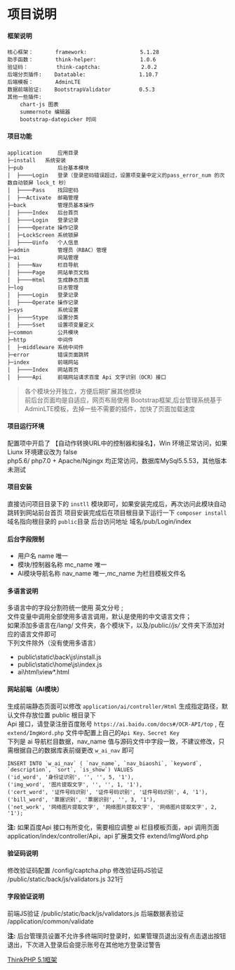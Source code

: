 项目说明
===============  
#### 框架说明     
	核心框架：       framework:                 5.1.28
	助手函数：       think-helper:              1.0.6
	验证码：         think-captcha:             2.0.2
	后端分页插件:    Datatable:                 1.10.7  
	后端模板：       AdminLTE
	数据前端验证:    BootstrapValidator         0.5.3	
	其他一些插件: 
		chart-js 图表     
		summernote 编辑器  
		bootstrap-datepicker 时间	

#### 项目功能 
    application     应用目录  
    ├─install 	系统安装  
    ├─pub           后台基本模块         
    │  ├────Login   登录（登录密码错误超过，设置项变量中定义的pass_error_num 的次数自动锁屏 lock_t 秒）   
    │  ├────Pass    找回密码   
    │  ├──Activate  邮箱管理   
    ├─back          管理员基本操作     
    │  ├────Index   后台首页  
    │  ├────Login   登录记录  
    │  ├────Operate 操作记录  
    │  ├─LockScreen 系统锁屏            
    │  ├────Uinfo   个人信息   
    ├─admin         管理员（RBAC）管理    
    ├─ai            网站管理           
    │  ├────Nav     栏目导航 
    │  ├────Page    网站单页文档
    │  ├────Html    生成静态页面
    ├─log           日志管理
    │  ├────Login   登录记录  
    │  ├────Operate 操作记录    
    ├─sys           系统设置
    │  ├────Stype   设置分类 
    │  ├────Sset    设置项变量定义 
    ├─common        公共模块
    ├─http          中间件
    │  ├─middleware 系统中间件 
    ├─error         错误页面跳转    
    ├─index         前端网站             
    │  ├────Index   网站首页 
    │  ├────Api     前端网站请求百度 Api 文字识别（OCR）接口
  
>各个模块分开独立，方便后期扩展其他模块    
>前后台页面均是自适应，网页布局使用 Bootstrap框架,后台管理系统基于AdminLTE模板，去掉一些不需要的插件，加快了页面加载速度	   

#### 项目运行环境   
配置项中开启了 【自动作转换URL中的控制器和操名】，Win 环境正常访问，如果 Liunx 环境建议改为 false         
php5.6/ php7.0 + Apache/Ngingx 均正常访问，数据库MySql5.5.53，其他版本未测试  
	
#### 项目安装     
直接访问项目目录下的 `instll` 模块即可，如果安装完成后，再次访问此模块自动跳转到网站前台首页 
项目安装完成后在项目根目录下运行一下 `composer install`  
域名指向根目录的 `public`目录
后台访问地址 域名/pub/Login/index

#### 后台字段限制   
+ 用户名 name 唯一
+ 模块/控制器名称 mc_name 唯一
+ AI模块导航名称 nav_name 唯一,mc_name 为栏目模板文件名

#### 多语言说明
多语言中的字段分割符统一使用 英文分号 ;           
文件变量中调用全部使用多语言调用，默认是使用的中文语言文件；    
如果添加多语言在/lang/ 文件夹，各个模块下，以及/public/*/js/* 文件夹下添加对应的语言文件即可     
下列文件除外（没有使用多语言）
- public\static\back\js\install.js   
- public\static\home\js\index.js    
- ai\html\view\*.html  

#### 网站前端（AI模块） 
生成前端静态页面可以修改 `application/ai/controller/Html` 生成指定路径，默认文件存放位置 public 根目录下  
Api 接口，请登录注册百度账号 `https://ai.baidu.com/docs#/OCR-API/top` , 在 `extend/ImgWord.php` 文件中配置上自己的` Api Key、Secret Key `  
下列是 ai 导航栏目数据，nav_name 值与源码文件中字段一致，不建议修改，只需根据自己的数据库表前缀更改 `w_ai_nav` 即可    
    
	INSERT INTO `w_ai_nav` ( `nav_name`, `nav_biaoshi`, `keyword`, `description`, `sort`, `is_show`) VALUES
	('id_word', '身份证识别', '', '', 5, '1'),
	('img_word', '图片提取文字', '', '', 1, '1'),
	('cert_word', '证件号码识别', '证件号码识别', '证件号码识别', 4, '1'),
	('bill_word', '票据识别', '票据识别', '', 3, '1'),
	('net_work', '网络图片提取文字', '网络图片提取文字', '网络图片提取文字', 2, '1');  
	
**注:**  如果百度Api 接口有所变化，需要相应调整 ai 栏目模板页面，api 调用页面 application/index/controller/Api，api 扩展类文件 extend/ImgWord.php    

#### 验证码说明
修改验证码配置 /config/captcha.php 
修改验证码JS验证 /public/static/back/js/validators.js 321行

#### 字段验证说明
前端JS验证 /public/static/back/js/validators.js
后端数据表验证 /application/common/validate

**注:**  后台管理员设置不允许多终端同时登录时，如果管理员退出没有点击退出按钮退出，下次进入登录后会提示账号在其他地方登录过警告


[ThinkPHP 5.1框架](https://github.com/top-think/think)
